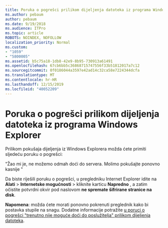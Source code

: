 ```yaml
---
title: Poruka o pogrešci prilikom dijeljenja datoteka iz programa Windows Explorer
ms.author: pebaum
author: pebaum
ms.date: 9/19/2018
ms.audience: ITPro
ms.topic: article
ROBOTS: NOINDEX, NOFOLLOW
localization_priority: Normal
ms.custom:
- "1059"
- "5800005"
ms.assetid: b5c75a18-1db8-42e9-8b95-730913a61491
ms.openlocfilehash: 67cb6bb5c36868715747556f33b51812017a7c12
ms.sourcegitcommit: 0f0186044a3597e42ad14c32ca58e7224344dcfa
ms.translationtype: MT
ms.contentlocale: hr-HR
ms.lasthandoff: 12/15/2019
ms.locfileid: "40052209"
---
```

# <a name="error-message-when-sharing-files-from-windows-explorer"></a>Poruka o pogrešci prilikom dijeljenja datoteka iz programa Windows Explorer

Prilikom pokušaja dijeljenja iz Windows Explorera možda ćete primiti sljedeću poruku o pogrešci:
  
"Žao mi je, ne možemo odmah doći do servera. Molimo pokušajte ponovno kasnije "
  
Da biste riješili poruku o pogrešci, u pregledniku Internet Explorer idite na **Alati** \> **Internetske mogućnosti** \> kliknite karticu **Napredno** , a zatim očistite potvrdni okvir pod naslovom **ne spremate šifrirane stranice na disk**.
  
 **Napomena**: možda ćete morati ponovno pokrenuti preglednik kako bi postavka stupile na snagu. Dodatne informacije potražite [u poruci o pogrešci "trenutno nije moguće doći do poslužitelja" prilikom dijeljenja datoteka](https://go.microsoft.com/fwlink/?linkid=2022914).
  